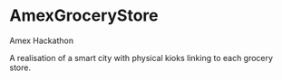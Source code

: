 # AmexGroceryStore
Amex Hackathon 

A realisation of a smart city with physical kioks linking to each grocery store.
